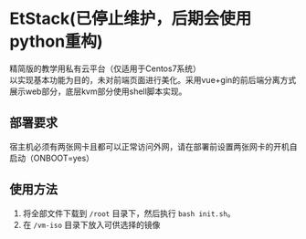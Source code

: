 # EtStack(已停止维护，后期会使用python重构)
精简版的教学用私有云平台（仅适用于Centos7系统）<br>
以实现基本功能为目的，未对前端页面进行美化。采用vue+gin的前后端分离方式展示web部分，底层kvm部分使用shell脚本实现。

## 部署要求
宿主机必须有两张网卡且都可以正常访问外网，请在部署前设置两张网卡的开机自启动（ONBOOT=yes）

## 使用方法
1. 将全部文件下载到 `/root` 目录下，然后执行 `bash init.sh`。
2. 在 `/vm-iso` 目录下放入可供选择的镜像
